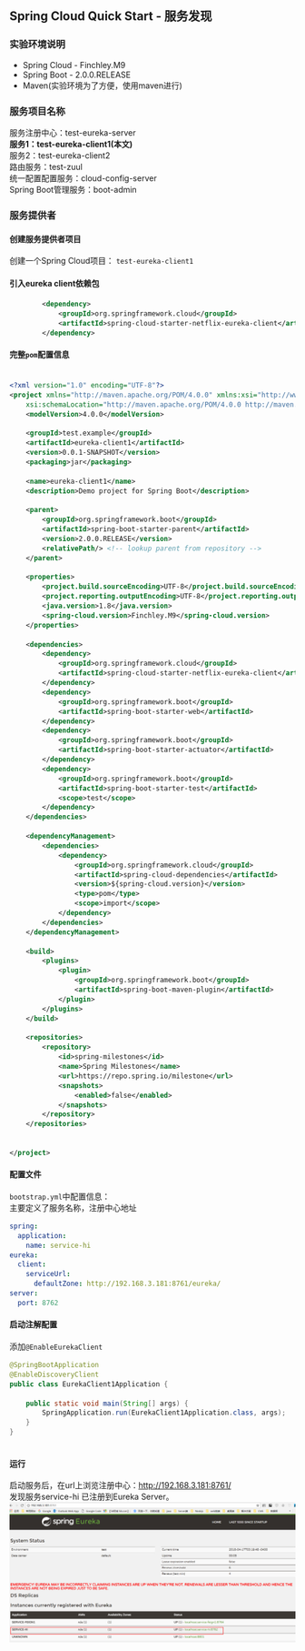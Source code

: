 ## Spring Cloud Quick Start - 服务发现 

### 实验环境说明  

* Spring Cloud - Finchley.M9
* Spring Boot - 2.0.0.RELEASE     
* Maven(实验环境为了方便，使用maven进行) 

### 服务项目名称
服务注册中心：test-eureka-server  
__服务1：test-eureka-client1(本文)__    
服务2：test-eureka-client2  
路由服务：test-zuul    
统一配置配置服务：cloud-config-server  
Spring Boot管理服务：boot-admin

### 服务提供者    

#### 创建服务提供者项目
创建一个Spring Cloud项目：
`test-eureka-client1`       

#### 引入eureka client依赖包    
``` xml    
		<dependency>
			<groupId>org.springframework.cloud</groupId>
			<artifactId>spring-cloud-starter-netflix-eureka-client</artifactId>
		</dependency>
```  

#### 完整`pom`配置信息  
``` xml  
 
<?xml version="1.0" encoding="UTF-8"?>
<project xmlns="http://maven.apache.org/POM/4.0.0" xmlns:xsi="http://www.w3.org/2001/XMLSchema-instance"
	xsi:schemaLocation="http://maven.apache.org/POM/4.0.0 http://maven.apache.org/xsd/maven-4.0.0.xsd">
	<modelVersion>4.0.0</modelVersion>

	<groupId>test.example</groupId>
	<artifactId>eureka-client1</artifactId>
	<version>0.0.1-SNAPSHOT</version>
	<packaging>jar</packaging>

	<name>eureka-client1</name>
	<description>Demo project for Spring Boot</description>

	<parent>
		<groupId>org.springframework.boot</groupId>
		<artifactId>spring-boot-starter-parent</artifactId>
		<version>2.0.0.RELEASE</version>
		<relativePath/> <!-- lookup parent from repository -->
	</parent>

	<properties>
		<project.build.sourceEncoding>UTF-8</project.build.sourceEncoding>
		<project.reporting.outputEncoding>UTF-8</project.reporting.outputEncoding>
		<java.version>1.8</java.version>
		<spring-cloud.version>Finchley.M9</spring-cloud.version>
	</properties>

	<dependencies>
		<dependency>
			<groupId>org.springframework.cloud</groupId>
			<artifactId>spring-cloud-starter-netflix-eureka-client</artifactId>
		</dependency>
		<dependency>
			<groupId>org.springframework.boot</groupId>
			<artifactId>spring-boot-starter-web</artifactId>
		</dependency>
		<dependency>
			<groupId>org.springframework.boot</groupId>
			<artifactId>spring-boot-starter-actuator</artifactId>
		</dependency>
		<dependency>
			<groupId>org.springframework.boot</groupId>
			<artifactId>spring-boot-starter-test</artifactId>
			<scope>test</scope>
		</dependency>
	</dependencies>

	<dependencyManagement>
		<dependencies>
			<dependency>
				<groupId>org.springframework.cloud</groupId>
				<artifactId>spring-cloud-dependencies</artifactId>
				<version>${spring-cloud.version}</version>
				<type>pom</type>
				<scope>import</scope>
			</dependency>
		</dependencies>
	</dependencyManagement>

	<build>
		<plugins>
			<plugin>
				<groupId>org.springframework.boot</groupId>
				<artifactId>spring-boot-maven-plugin</artifactId>
			</plugin>
		</plugins>
	</build>

	<repositories>
		<repository>
			<id>spring-milestones</id>
			<name>Spring Milestones</name>
			<url>https://repo.spring.io/milestone</url>
			<snapshots>
				<enabled>false</enabled>
			</snapshots>
		</repository>
	</repositories>


</project>


```  

#### 配置文件  
`bootstrap.yml`中配置信息：    
主要定义了服务名称，注册中心地址  

``` yml
spring:
  application:
    name: service-hi 
eureka:
  client:
    serviceUrl:
      defaultZone: http://192.168.3.181:8761/eureka/
server:
  port: 8762
```  

#### 启动注解配置    
添加`@EnableEurekaClient`  

``` java  
@SpringBootApplication
@EnableDiscoveryClient
public class EurekaClient1Application {

	public static void main(String[] args) {
		SpringApplication.run(EurekaClient1Application.class, args);
	}
}
  
```       

#### 运行  
启动服务后，在url上浏览注册中心：http://192.168.3.181:8761/      
发现服务service-hi 已注册到Eureka Server。  
![eureka-ui](./imgs/eureka-ui.png)  




 

